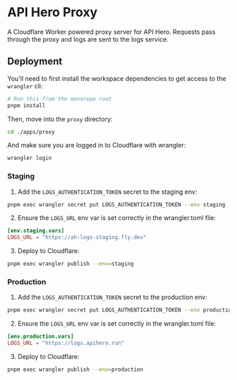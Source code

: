# API Hero Proxy

A Cloudflare Worker powered proxy server for API Hero. Requests pass through the proxy and logs are sent to the logs service.

## Deployment

You'll need to first install the workspace dependencies to get access to the `wrangler` cli:

```sh
# Run this from the monorepo root
pnpm install
```

Then, move into the `proxy` directory:

```sh
cd ./apps/proxy
```

And make sure you are logged in to Cloudflare with wrangler:

```sh
wrangler login
```

### Staging

1. Add the `LOGS_AUTHENTICATION_TOKEN` secret to the staging env:

```sh
pnpm exec wrangler secret put LOGS_AUTHENTICATION_TOKEN --env staging
```

2. Ensure the `LOGS_URL` env var is set correctly in the wrangler.toml file:

```toml
[env.staging.vars]
LOGS_URL = "https://ah-logs-staging.fly.dev"
```

3. Deploy to Cloudflare:

```sh
pnpm exec wrangler publish --env=staging
```

### Production

1. Add the `LOGS_AUTHENTICATION_TOKEN` secret to the production env:

```sh
pnpm exec wrangler secret put LOGS_AUTHENTICATION_TOKEN --env production
```

2. Ensure the `LOGS_URL` env var is set correctly in the wrangler.toml file:

```toml
[env.production.vars]
LOGS_URL = "https://logs.apihero.run"
```

3. Deploy to Cloudflare:

```sh
pnpm exec wrangler publish --env=production
```

